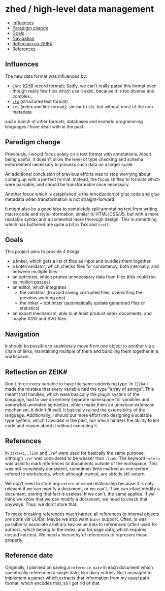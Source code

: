 # zhed / high-level data management

- [Influences](#influences)
- [Paradigm change](#paradigm-change)
- [Goals](#goals)
- [Navigation](#navigation)
- [Reflection on ZEIK#](#reflection-on-zeik)
- [References](#references)

## Influences

The new data format was influenced by:
- `ghrc` ([GHR](./GHR.md) record format);
  Sadly, we can't really parse this format even though really few files which use it
  exist, because it is too diverse and complex...
- [`ztx`](./ZTX.md) (structured text format)
- `zxi` (index and link format);
  similar to ztx, but without most of the non-metadata

and a bunch of other formats, databases and esoteric programming languages I
have dealt with in the past.

## Paradigm change

Previously, I would focus solely on a text format with annotations.
Albeit being useful, it doesn't allow the level of type checking
and schema enforcement necessary to process such data on a larger scale.

An additional conclusion of previous efforts was to stop worrying about coming up
with a perfect format. Instead, the focus shifted to formats which were parsable,
and should be transformable once necessary.

Another focus which is established is the introduction of glue code and glue metadata
when transformation is not straight-forward.

It might also be a good idea to completely split annotating text from writing
macro code and style information, similar to HTML/CSS/JS, but with a more readable
syntax and a somewhat more thorough design.
This is something which has bothered me quite a bit in TeX and `troff`.

## Goals

This project aims to provide 4 things:
- a linker, which gets a list of files as input and bundles them together
- a linter/validator, which checks files for consistency, both internally, and between multiple files
- an optimizer, which prunes unnecessary data from files (this could run as implicit passes)
- an editor, which integrates
  - the validator (to avoid saving corrupted files, overwriting the previous working one)
  - the linker + optimizer (automatically update generated files or statistics)
- an export mechanism, able to at least product xetex documents, and maybe XDVI and SVG files.

## Navigation

it should be possible to seamlessly move from one object to another via a chain of links,
maintaining multiple of them and bundling them together in a workspace.

## Reflection on ZEIK#

Don't force every variable to have the same underlying type.
In `ZEIK#` I made the mistake that every variable had the type "array of strings".
This meant that handles, which were basically the plugin system of the language,
had to use an entirely separate namespace for variables and somewhat unrelated
semantics, which made them an unnatural extension mechanism, it didn't fit well.
It basically ruined the extensibility of the language.
Additionally, I should put more effort into designing a scalable type system, which
I avoided in the past, but which hinders the ability to lint code and reason about
it without executing it.

## References

In `ztx`/`zxi`, `.link` and `.ref` were used for basically the same purpose,
although `.ref` was considered to be weaker than `.link`.
The keyword `extern` was used to mark references to documents outside of the
workspace. This was not completely consistent, sometimes links marked as non-extern
refered to worksheets, which although owned, are strictly still extern.

We don't need to store any `extern` or `owned` relationship because
it is only relevant if we can modify a document, or we can't.
If we can infact modify a document, storing that fact is useless.
If we can't, the same applies.
If we think we know that we can modify a document, we need to check that anyways.
Thus, we don't store that.

To make breaking references much harder, all references to internal objects
are done via UUIDs.
Maybe we also want `biber` support.
Often, is was possible to associate arbitrary key-value data to references
(often used for authors, which belong to the index, and for page data,
which requires nested indices).
We need a hierarchy of references to represent these properly.

## Reference date

Originally, I planned on saving a `reference_date` in each document which
specifically referenced a single date, like diary entries. But I managed
to implement a parser which extracts that information from my usual path
format, which encodes that, so I got rid of that.
